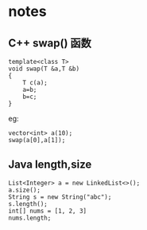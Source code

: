# notes
## C++ swap() 函数
```
template<class T>
void swap(T &a,T &b)
{
    T c(a);
    a=b;
    b=c;
}
```
eg:  
```
vector<int> a(10);
swap(a[0],a[1]);
```
## Java length,size
```
List<Integer> a = new LinkedList<>();
a.size();
String s = new String("abc");
s.length();
int[] nums = [1, 2, 3]
nums.length;
```
